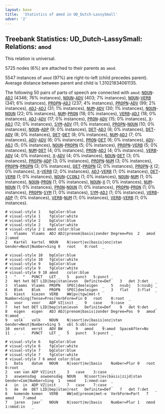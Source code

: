 ```yaml
---
layout: base
title:  'Statistics of amod in UD_Dutch-LassySmall'
udver: '2'
---
```


## Treebank Statistics: UD_Dutch-LassySmall: Relations: `amod`

This relation is universal.

5725 nodes (6%) are attached to their parents as `amod`.

5547 instances of `amod` (97%) are right-to-left (child precedes parent).
Average distance between parent and child is 1.31021834061135.

The following 50 pairs of parts of speech are connected with `amod`: <tt><a href="nl_lassysmall-pos-NOUN.html">NOUN</a></tt>-<tt><a href="nl_lassysmall-pos-ADJ.html">ADJ</a></tt> (4346; 76% instances), <tt><a href="nl_lassysmall-pos-NOUN.html">NOUN</a></tt>-<tt><a href="nl_lassysmall-pos-ADV.html">ADV</a></tt> (403; 7% instances), <tt><a href="nl_lassysmall-pos-NOUN.html">NOUN</a></tt>-<tt><a href="nl_lassysmall-pos-VERB.html">VERB</a></tt> (341; 6% instances), <tt><a href="nl_lassysmall-pos-PROPN.html">PROPN</a></tt>-<tt><a href="nl_lassysmall-pos-ADJ.html">ADJ</a></tt> (237; 4% instances), <tt><a href="nl_lassysmall-pos-PROPN.html">PROPN</a></tt>-<tt><a href="nl_lassysmall-pos-ADV.html">ADV</a></tt> (99; 2% instances), <tt><a href="nl_lassysmall-pos-ADJ.html">ADJ</a></tt>-<tt><a href="nl_lassysmall-pos-ADJ.html">ADJ</a></tt> (31; 1% instances), <tt><a href="nl_lassysmall-pos-NUM.html">NUM</a></tt>-<tt><a href="nl_lassysmall-pos-ADV.html">ADV</a></tt> (30; 1% instances), <tt><a href="nl_lassysmall-pos-NOUN.html">NOUN</a></tt>-<tt><a href="nl_lassysmall-pos-NOUN.html">NOUN</a></tt> (22; 0% instances), <tt><a href="nl_lassysmall-pos-NUM.html">NUM</a></tt>-<tt><a href="nl_lassysmall-pos-PRON.html">PRON</a></tt> (18; 0% instances), <tt><a href="nl_lassysmall-pos-VERB.html">VERB</a></tt>-<tt><a href="nl_lassysmall-pos-ADJ.html">ADJ</a></tt> (18; 0% instances), <tt><a href="nl_lassysmall-pos-ADJ.html">ADJ</a></tt>-<tt><a href="nl_lassysmall-pos-ADV.html">ADV</a></tt> (17; 0% instances), <tt><a href="nl_lassysmall-pos-PRON.html">PRON</a></tt>-<tt><a href="nl_lassysmall-pos-ADV.html">ADV</a></tt> (15; 0% instances), <tt><a href="nl_lassysmall-pos-X.html">X</a></tt>-<tt><a href="nl_lassysmall-pos-ADJ.html">ADJ</a></tt> (12; 0% instances), <tt><a href="nl_lassysmall-pos-SYM.html">SYM</a></tt>-<tt><a href="nl_lassysmall-pos-ADV.html">ADV</a></tt> (11; 0% instances), <tt><a href="nl_lassysmall-pos-PROPN.html">PROPN</a></tt>-<tt><a href="nl_lassysmall-pos-NOUN.html">NOUN</a></tt> (10; 0% instances), <tt><a href="nl_lassysmall-pos-NOUN.html">NOUN</a></tt>-<tt><a href="nl_lassysmall-pos-ADP.html">ADP</a></tt> (9; 0% instances), <tt><a href="nl_lassysmall-pos-DET.html">DET</a></tt>-<tt><a href="nl_lassysmall-pos-ADJ.html">ADJ</a></tt> (8; 0% instances), <tt><a href="nl_lassysmall-pos-DET.html">DET</a></tt>-<tt><a href="nl_lassysmall-pos-ADV.html">ADV</a></tt> (8; 0% instances), <tt><a href="nl_lassysmall-pos-DET.html">DET</a></tt>-<tt><a href="nl_lassysmall-pos-DET.html">DET</a></tt> (8; 0% instances), <tt><a href="nl_lassysmall-pos-NUM.html">NUM</a></tt>-<tt><a href="nl_lassysmall-pos-ADJ.html">ADJ</a></tt> (7; 0% instances), <tt><a href="nl_lassysmall-pos-ADV.html">ADV</a></tt>-<tt><a href="nl_lassysmall-pos-ADV.html">ADV</a></tt> (6; 0% instances), <tt><a href="nl_lassysmall-pos-PRON.html">PRON</a></tt>-<tt><a href="nl_lassysmall-pos-DET.html">DET</a></tt> (6; 0% instances), <tt><a href="nl_lassysmall-pos-ADV.html">ADV</a></tt>-<tt><a href="nl_lassysmall-pos-ADJ.html">ADJ</a></tt> (5; 0% instances), <tt><a href="nl_lassysmall-pos-NOUN.html">NOUN</a></tt>-<tt><a href="nl_lassysmall-pos-PROPN.html">PROPN</a></tt> (5; 0% instances), <tt><a href="nl_lassysmall-pos-PROPN.html">PROPN</a></tt>-<tt><a href="nl_lassysmall-pos-VERB.html">VERB</a></tt> (5; 0% instances), <tt><a href="nl_lassysmall-pos-NUM.html">NUM</a></tt>-<tt><a href="nl_lassysmall-pos-DET.html">DET</a></tt> (4; 0% instances), <tt><a href="nl_lassysmall-pos-PRON.html">PRON</a></tt>-<tt><a href="nl_lassysmall-pos-ADJ.html">ADJ</a></tt> (4; 0% instances), <tt><a href="nl_lassysmall-pos-VERB.html">VERB</a></tt>-<tt><a href="nl_lassysmall-pos-ADV.html">ADV</a></tt> (4; 0% instances), <tt><a href="nl_lassysmall-pos-X.html">X</a></tt>-<tt><a href="nl_lassysmall-pos-ADV.html">ADV</a></tt> (4; 0% instances), <tt><a href="nl_lassysmall-pos-NOUN.html">NOUN</a></tt>-<tt><a href="nl_lassysmall-pos-DET.html">DET</a></tt> (3; 0% instances), <tt><a href="nl_lassysmall-pos-PROPN.html">PROPN</a></tt>-<tt><a href="nl_lassysmall-pos-ADP.html">ADP</a></tt> (3; 0% instances), <tt><a href="nl_lassysmall-pos-PROPN.html">PROPN</a></tt>-<tt><a href="nl_lassysmall-pos-NUM.html">NUM</a></tt> (3; 0% instances), <tt><a href="nl_lassysmall-pos-PROPN.html">PROPN</a></tt>-<tt><a href="nl_lassysmall-pos-PROPN.html">PROPN</a></tt> (3; 0% instances), <tt><a href="nl_lassysmall-pos-DET.html">DET</a></tt>-<tt><a href="nl_lassysmall-pos-PROPN.html">PROPN</a></tt> (2; 0% instances), <tt><a href="nl_lassysmall-pos-PROPN.html">PROPN</a></tt>-<tt><a href="nl_lassysmall-pos-X.html">X</a></tt> (2; 0% instances), <tt><a href="nl_lassysmall-pos-X.html">X</a></tt>-<tt><a href="nl_lassysmall-pos-VERB.html">VERB</a></tt> (2; 0% instances), <tt><a href="nl_lassysmall-pos-ADJ.html">ADJ</a></tt>-<tt><a href="nl_lassysmall-pos-VERB.html">VERB</a></tt> (1; 0% instances), <tt><a href="nl_lassysmall-pos-DET.html">DET</a></tt>-<tt><a href="nl_lassysmall-pos-VERB.html">VERB</a></tt> (1; 0% instances), <tt><a href="nl_lassysmall-pos-NOUN.html">NOUN</a></tt>-<tt><a href="nl_lassysmall-pos-CCONJ.html">CCONJ</a></tt> (1; 0% instances), <tt><a href="nl_lassysmall-pos-NOUN.html">NOUN</a></tt>-<tt><a href="nl_lassysmall-pos-NUM.html">NUM</a></tt> (1; 0% instances), <tt><a href="nl_lassysmall-pos-NOUN.html">NOUN</a></tt>-<tt><a href="nl_lassysmall-pos-PRON.html">PRON</a></tt> (1; 0% instances), <tt><a href="nl_lassysmall-pos-NOUN.html">NOUN</a></tt>-<tt><a href="nl_lassysmall-pos-X.html">X</a></tt> (1; 0% instances), <tt><a href="nl_lassysmall-pos-NUM.html">NUM</a></tt>-<tt><a href="nl_lassysmall-pos-NOUN.html">NOUN</a></tt> (1; 0% instances), <tt><a href="nl_lassysmall-pos-PRON.html">PRON</a></tt>-<tt><a href="nl_lassysmall-pos-NOUN.html">NOUN</a></tt> (1; 0% instances), <tt><a href="nl_lassysmall-pos-PROPN.html">PROPN</a></tt>-<tt><a href="nl_lassysmall-pos-PRON.html">PRON</a></tt> (1; 0% instances), <tt><a href="nl_lassysmall-pos-PROPN.html">PROPN</a></tt>-<tt><a href="nl_lassysmall-pos-SYM.html">SYM</a></tt> (1; 0% instances), <tt><a href="nl_lassysmall-pos-SYM.html">SYM</a></tt>-<tt><a href="nl_lassysmall-pos-ADJ.html">ADJ</a></tt> (1; 0% instances), <tt><a href="nl_lassysmall-pos-VERB.html">VERB</a></tt>-<tt><a href="nl_lassysmall-pos-ADP.html">ADP</a></tt> (1; 0% instances), <tt><a href="nl_lassysmall-pos-VERB.html">VERB</a></tt>-<tt><a href="nl_lassysmall-pos-NUM.html">NUM</a></tt> (1; 0% instances), <tt><a href="nl_lassysmall-pos-VERB.html">VERB</a></tt>-<tt><a href="nl_lassysmall-pos-VERB.html">VERB</a></tt> (1; 0% instances).


~~~ conllu
# visual-style 1	bgColor:blue
# visual-style 1	fgColor:white
# visual-style 2	bgColor:blue
# visual-style 2	fgColor:white
# visual-style 2 1 amod	color:blue
1	Vlaams	Vlaams	ADJ	ADJ|prenom|basis|zonder	Degree=Pos	2	amod	2:amod	_
2	Kartel	kartel	NOUN	N|soort|ev|basis|onz|stan	Gender=Neut|Number=Sing	0	root	0:root	_

~~~


~~~ conllu
# visual-style 10	bgColor:blue
# visual-style 10	fgColor:white
# visual-style 9	bgColor:blue
# visual-style 9	fgColor:white
# visual-style 9 10 amod	color:blue
1	"	"	PUNCT	LET	_	5	punct	5:punct	_
2	Het	het	DET	LID|bep|stan|evon	Definite=Def	3	det	3:det	_
3	Vlaams	Vlaams	PROPN	SPEC|deeleigen	_	5	nsubj	5:nsubj	_
4	Blok	Blok	PROPN	SPEC|deeleigen	_	3	flat	3:flat	_
5	kiest	kiezen	VERB	WW|pv|tgw|met-t	Number=Sing|Tense=Pres|VerbForm=Fin	0	root	0:root	_
6	voor	voor	ADP	VZ|init	_	9	case	9:case	_
7	het	het	DET	LID|bep|stan|evon	Definite=Def	9	det	9:det	_
8	eigen	eigen	ADJ	ADJ|prenom|basis|zonder	Degree=Pos	9	amod	9:amod	_
9	volk	volk	NOUN	N|soort|ev|basis|onz|stan	Gender=Neut|Number=Sing	5	obl	5:obl:voor	_
10	eerst	eerst	ADV	BW	_	9	amod	9:amod	SpaceAfter=No
11	.	.	PUNCT	LET	_	5	punct	5:punct	_

~~~


~~~ conllu
# visual-style 6	bgColor:blue
# visual-style 6	fgColor:white
# visual-style 7	bgColor:blue
# visual-style 7	fgColor:white
# visual-style 7 6 amod	color:blue
1	Data	datum	NOUN	N|soort|mv|basis	Number=Plur	0	root	0:root	_
2	van	van	ADP	VZ|init	_	3	case	3:case	_
3	aswoensdag	aswoensdag	NOUN	N|soort|ev|basis|zijd|stan	Gender=Com|Number=Sing	1	nmod	1:nmod:van	_
4	in	in	ADP	VZ|init	_	7	case	7:case	_
5	de	de	DET	LID|bep|stan|rest	Definite=Def	7	det	7:det	_
6	komende	komen	VERB	WW|od|prenom|met-e	VerbForm=Part	7	amod	7:amod	_
7	jaren	jaar	NOUN	N|soort|mv|basis	Number=Plur	1	nmod	1:nmod:in	_

~~~


